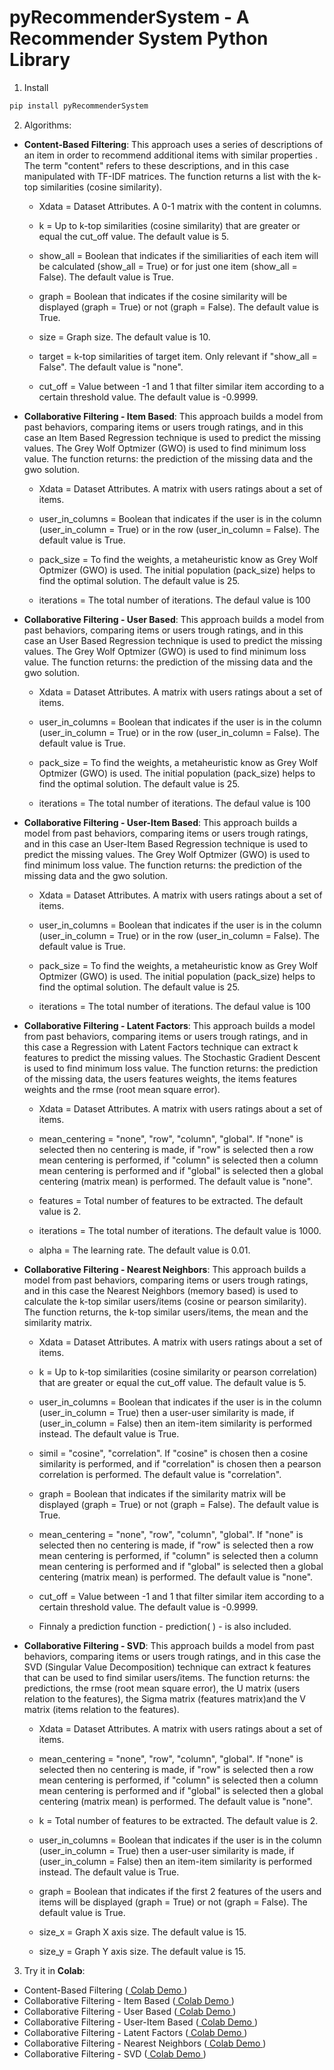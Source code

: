 # pyRecommenderSystem - A Recommender System Python Library

1. Install
```bash
pip install pyRecommenderSystem
```

2. Algorithms:

- **Content-Based Filtering**: This approach uses a series of descriptions of an item in order to recommend additional items with similar properties . The term "content" refers to these descriptions, and in this case manipulated with TF-IDF matrices. The function returns a list with the k-top similarities (cosine similarity).

	* Xdata = Dataset Attributes. A 0-1 matrix with the content in columns.

	* k = Up to k-top similarities (cosine similarity) that are greater or equal the cut_off value. The default value is 5.

	* show_all = Boolean that indicates if the similiarities of each item will be calculated (show_all = True) or for just one item (show_all = False). The default value is True.

	* graph = Boolean that indicates if the cosine similarity will be displayed (graph = True) or not (graph = False). The default value is True.
	 
	* size = Graph size. The default value is 10.

	* target = k-top similarities of target item. Only relevant if "show_all = False". The default value is "none".	

	* cut_off = Value between -1 and 1 that filter similar item according to a certain threshold value. The default value is -0.9999.

- **Collaborative Filtering - Item Based**: This approach builds a model from past behaviors, comparing items or users trough ratings, and in this case an Item Based Regression technique is used to predict the missing values. The Grey Wolf Optmizer (GWO) is used to find minimum loss value. The function returns: the prediction of the missing data and the gwo solution.

	* Xdata = Dataset Attributes. A matrix with users ratings about a set of items.

	* user_in_columns = Boolean that indicates if the user is in the column (user_in_column = True) or in the row (user_in_column = False). The default value is True.

	* pack_size = To find the weights, a metaheuristic know as Grey Wolf Optmizer (GWO) is used. The initial population (pack_size) helps to find the optimal solution. The default value is 25.

	* iterations = The total number of iterations. The defaul value is 100

- **Collaborative Filtering - User Based**: This approach builds a model from past behaviors, comparing items or users trough ratings, and in this case an User Based Regression technique is used to predict the missing values. The Grey Wolf Optmizer (GWO) is used to find minimum loss value. The function returns: the prediction of the missing data and the gwo solution.

	* Xdata = Dataset Attributes. A matrix with users ratings about a set of items.

	* user_in_columns = Boolean that indicates if the user is in the column (user_in_column = True) or in the row (user_in_column = False). The default value is True.

	* pack_size = To find the weights, a metaheuristic know as Grey Wolf Optmizer (GWO) is used. The initial population (pack_size) helps to find the optimal solution. The default value is 25.

	* iterations = The total number of iterations. The defaul value is 100
	
- **Collaborative Filtering - User-Item Based**: This approach builds a model from past behaviors, comparing items or users trough ratings, and in this case an User-Item Based Regression technique is used to predict the missing values. The Grey Wolf Optmizer (GWO) is used to find minimum loss value. The function returns: the prediction of the missing data and the gwo solution.

	* Xdata = Dataset Attributes. A matrix with users ratings about a set of items.

	* user_in_columns = Boolean that indicates if the user is in the column (user_in_column = True) or in the row (user_in_column = False). The default value is True.

	* pack_size = To find the weights, a metaheuristic know as Grey Wolf Optmizer (GWO) is used. The initial population (pack_size) helps to find the optimal solution. The default value is 25.

	* iterations = The total number of iterations. The defaul value is 100

- **Collaborative Filtering - Latent Factors**: This approach builds a model from past behaviors, comparing items or users trough ratings, and in this case a Regression with Latent Factors technique can extract k features to predict the missing values. The Stochastic Gradient Descent is used to find minimum loss value. The function returns: the prediction of the missing data, the users features weights, the items features weights and the rmse (root mean square error).

	* Xdata = Dataset Attributes. A matrix with users ratings about a set of items.

	* mean_centering = "none", "row", "column", "global". If "none" is selected then no centering is made, if "row" is selected then a row mean centering is performed,  if "column" is selected then a column mean centering is performed and if "global" is selected then a global centering (matrix mean) is performed. The default value is "none".

	* features = Total number of features to be extracted. The default value is 2.

	* iterations = The total number of iterations. The default value is 1000.

	* alpha = The learning rate. The default value is 0.01.

- **Collaborative Filtering - Nearest Neighbors**: This approach builds a model from past behaviors, comparing items or users trough ratings, and in this case the Nearest Neighbors (memory based) is used to calculate the k-top similar users/items (cosine or pearson similarity). The function returns, the k-top similar users/items, the mean and the similarity matrix.

	* Xdata = Dataset Attributes. A matrix with users ratings about a set of items.

	* k = Up to k-top similarities (cosine similarity or pearson correlation) that are greater or equal the cut_off value. The default value is 5.

	* user_in_columns = Boolean that indicates if the user is in the column (user_in_column = True) then a user-user similarity is made, if (user_in_column = False) then an item-item similarity is performed instead. The default value is True.

	* simil = "cosine", "correlation". If "cosine" is chosen then a cosine similarity is performed, and if "correlation" is chosen then a pearson correlation is performed. The default value is "correlation".

	* graph = Boolean that indicates if the similarity matrix will be displayed (graph = True) or not (graph = False). The default value is True.

	* mean_centering = "none", "row", "column", "global". If "none" is selected then no centering is made, if "row" is selected then a row mean centering is performed,  if "column" is selected then a column mean centering is performed and if "global" is selected then a global centering (matrix mean) is performed. The default value is "none".

	* cut_off = Value between -1 and 1 that filter similar item according to a certain threshold value. The default value is -0.9999.

	* Finnaly a prediction function - prediction( ) - is also included.

- **Collaborative Filtering - SVD**: This approach builds a model from past behaviors, comparing items or users trough ratings, and in this case the SVD (Singular Value Decomposition) technique can extract k features that can be used to find similar users/items. The function returns: the predictions, the rmse (root mean square error), the U matrix (users relation to the features), the Sigma matrix (features matrix)and the V matrix (items relation to the features).

	* Xdata = Dataset Attributes. A matrix with users ratings about a set of items.

	* mean_centering = "none", "row", "column", "global". If "none" is selected then no centering is made, if "row" is selected then a row mean centering is performed,  if "column" is selected then a column mean centering is performed and if "global" is selected then a global centering (matrix mean) is performed. The default value is "none".

	* k = Total number of features to be extracted. The default value is 2.

	* user_in_columns = Boolean that indicates if the user is in the column (user_in_column = True) then a user-user similarity is made, if (user_in_column = False) then an item-item similarity is performed instead. The default value is True.

	* graph = Boolean that indicates if the first 2 features of the users and items will be displayed (graph = True) or not (graph = False). The default value is True.
	
	* size_x = Graph X axis size. The default value is 15.
	
	* size_y = Graph Y axis size. The default value is 15.

3. Try it in **Colab**:

- Content-Based Filtering ([ Colab Demo ](https://colab.research.google.com/drive/1ZxRp88k7KcTlxqLFKsEkF0bZpUwIKzlr?usp=sharing))
- Collaborative Filtering - Item Based ([ Colab Demo ](https://colab.research.google.com/drive/1m44UNfWUJiuHVMtYKHAT9cL6cURL3doF?usp=sharing))
- Collaborative Filtering - User Based ([ Colab Demo ](https://colab.research.google.com/drive/1_UgfLagl2u_eRclo5gREjSQpvxLvZ7cG?usp=sharing))
- Collaborative Filtering - User-Item Based ([ Colab Demo ](https://colab.research.google.com/drive/1RdTdxZaCkpe9MYl9BIsOT6xJ_hw-k_yn?usp=sharing))
- Collaborative Filtering - Latent Factors ([ Colab Demo ](https://colab.research.google.com/drive/1xBFF0noZGHM0cDpeCukhlpSLrAWrntG7?usp=sharing))
- Collaborative Filtering - Nearest Neighbors ([ Colab Demo ](https://colab.research.google.com/drive/1uNl34kRrj4ktZtNSLgZApSR_f0MVuoHf?usp=sharing))
- Collaborative Filtering - SVD ([ Colab Demo ](https://colab.research.google.com/drive/1zUoL82j58Wl1tv2ycfGCMLm-vmPH4o2o?usp=sharing))

